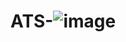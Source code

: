 # ATS-![image](https://github.com/Aditya29102004/ATS-/assets/131298375/1537eee4-e07e-4b6b-98f2-592e4eef4db0)
